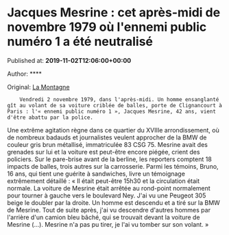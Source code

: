 
# Jacques Mesrine : cet après-midi de novembre 1979 où l'ennemi public numéro 1 a été neutralisé

Published at: **2019-11-02T12:06:00+00:00**

Author: ****

Original: [La Montagne](https://www.lamontagne.fr/paris-75000/actualites/jacques-mesrine-cet-apres-midi-de-novembre-1979-ou-l-ennemi-public-numero-1-a-ete-neutralise_13673765/)


        Vendredi 2 novembre 1979, dans l'après-midi. Un homme ensanglanté gît au volant de sa voiture criblée de balles, porte de Clignancourt à Paris : l'« ennemi public numéro 1 », Jacques Mesrine, 42 ans, vient d'être abattu par la police. 
      
Une extrême agitation règne dans ce quartier du XVIIIe arrondissement, où de nombreux badauds et journalistes veulent approcher de la BMW de couleur gris brun métallisé, immatriculée 83 CSG 75. Mesrine avait des grenades sur lui et la voiture est peut-être encore piégée, crient des policiers.
Sur le pare-brise avant de la berline, les reporters comptent 18 impacts de balles, trois autres sur la carrosserie.
Parmi les témoins, Bruno, 16 ans, qui tient une guérite à sandwiches, livre un témoignage extrêmement détaillé : « Il était peut-être 15h30 et la circulation était normale. La voiture de Mesrine était arrêtée au rond-point normalement pour tourner à gauche vers le boulevard Ney. J'ai vu une Peugeot 305 beige le doubler par la droite. Un homme est descendu et a tiré sur la BMW de Mesrine. Tout de suite après, j'ai vu descendre d'autres hommes par l'arrière d'un camion bleu bâché, qui se trouvait devant la voiture de Mesrine (...). Mesrine n'a pas pu tirer, je l'ai vu tomber sur son volant. »
